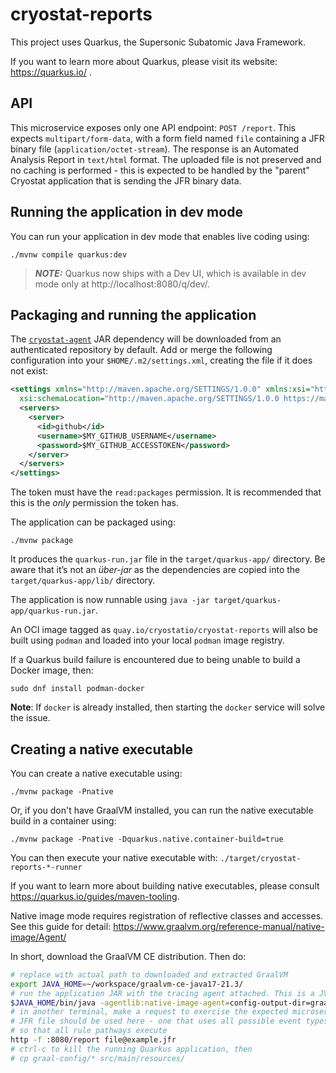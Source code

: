 # cryostat-reports

This project uses Quarkus, the Supersonic Subatomic Java Framework.

If you want to learn more about Quarkus, please visit its website: https://quarkus.io/ .

## API

This microservice exposes only one API endpoint: `POST /report`. This expects `multipart/form-data`,
with a form field named `file` containing a JFR binary file (`application/octet-stream`). The response
is an Automated Analysis Report in `text/html` format. The uploaded file is not preserved and no
caching is performed - this is expected to be handled by the "parent" Cryostat application that is
sending the JFR binary data.

## Running the application in dev mode

You can run your application in dev mode that enables live coding using:
```shell script
./mvnw compile quarkus:dev
```

> **_NOTE:_**  Quarkus now ships with a Dev UI, which is available in dev mode only at http://localhost:8080/q/dev/.

## Packaging and running the application

The [`cryostat-agent`](https://github.com/cryostatio/cryostast-agent) JAR dependency will be downloaded from an
authenticated repository by default. Add or merge the following configuration into your `$HOME/.m2/settings.xml`,
creating the file if it does not exist:

```xml
<settings xmlns="http://maven.apache.org/SETTINGS/1.0.0" xmlns:xsi="http://www.w3.org/2001/XMLSchema-instance"
  xsi:schemaLocation="http://maven.apache.org/SETTINGS/1.0.0 https://maven.apache.org/xsd/settings-1.0.0.xsd">
  <servers>
    <server>
      <id>github</id>
      <username>$MY_GITHUB_USERNAME</username>
      <password>$MY_GITHUB_ACCESSTOKEN</password>
    </server>
  </servers>
</settings>
```

The token must have the `read:packages` permission. It is recommended that this is the *only* permission the token has.

The application can be packaged using:
```shell script
./mvnw package
```

It produces the `quarkus-run.jar` file in the `target/quarkus-app/` directory.
Be aware that it’s not an _über-jar_ as the dependencies are copied into the `target/quarkus-app/lib/` directory.

The application is now runnable using `java -jar target/quarkus-app/quarkus-run.jar`.

An OCI image tagged as `quay.io/cryostatio/cryostat-reports` will also be built using `podman`
and loaded into your local `podman` image registry.

If a Quarkus build failure is encountered due to being unable to build a Docker image, then:
```shell script
sudo dnf install podman-docker
```

**Note**: If `docker` is already installed, then starting the `docker` service will solve the issue.

## Creating a native executable

You can create a native executable using: 
```shell script
./mvnw package -Pnative
```

Or, if you don't have GraalVM installed, you can run the native executable build in a container using: 
```shell script
./mvnw package -Pnative -Dquarkus.native.container-build=true
```

You can then execute your native executable with: `./target/cryostat-reports-*-runner`

If you want to learn more about building native executables, please consult https://quarkus.io/guides/maven-tooling.

Native image mode requires registration of reflective classes and accesses. See this guide for detail:
https://www.graalvm.org/reference-manual/native-image/Agent/

In short, download the GraalVM CE distribution. Then do:
```bash
# replace with actual path to downloaded and extracted GraalVM
export JAVA_HOME=~/workspace/graalvm-ce-java17-21.3/
# run the application JAR with the tracing agent attached. This is a JVM-mode JAR!
$JAVA_HOME/bin/java -agentlib:native-image-agent=config-output-dir=graal-config -jar target/cryostat-reports-*-runner.jar
# in another terminal, make a request to exercise the expected microservice code path. Some "fully-featured"
# JFR file should be used here - one that uses all possible event types used in rules analysis,
# so that all rule pathways execute
http -f :8080/report file@example.jfr
# ctrl-c to kill the running Quarkus application, then
# cp graal-config/* src/main/resources/
```
